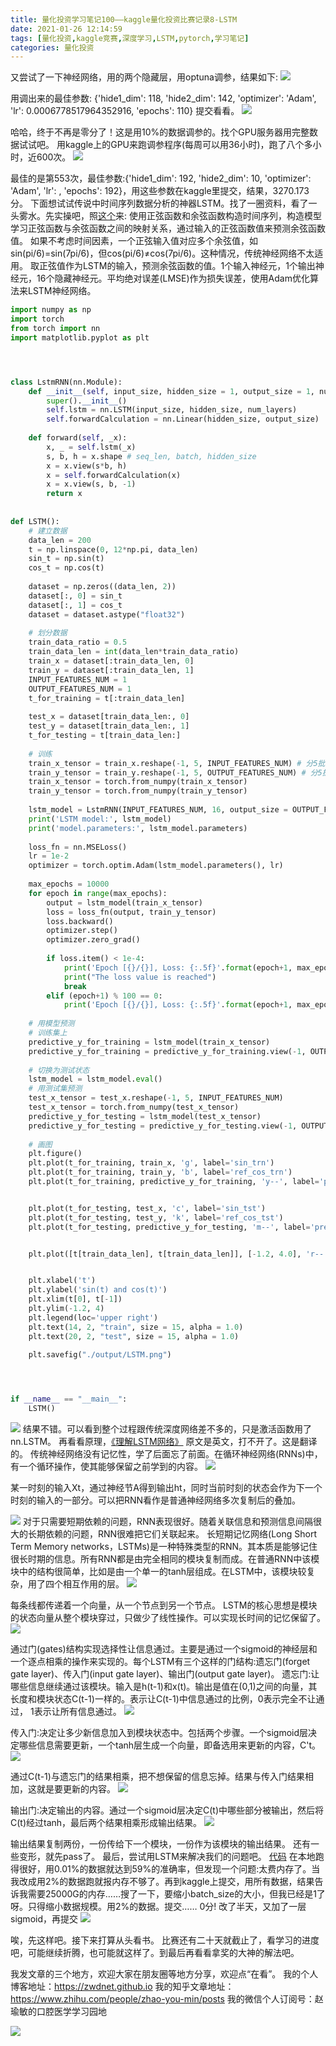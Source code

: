 ```yaml
---
title: 量化投资学习笔记100——kaggle量化投资比赛记录8-LSTM
date: 2021-01-26 12:14:59
tags: [量化投资,kaggle竞赛,深度学习,LSTM,pytorch,学习笔记]         
categories: 量化投资
---
```

又尝试了一下神经网络，用的两个隐藏层，用optuna调参，结果如下:
![](https://zymblog-1258069789.cos.ap-chengdu.myqcloud.com/blog0178-QTLearn/71/01.jpg)

用调出来的最佳参数:
{'hide1_dim': 118, 'hide2_dim': 142, 'optimizer': 'Adam', 'lr': 0.0006778517964352916, 'epochs': 110}
提交看看。
![](https://zymblog-1258069789.cos.ap-chengdu.myqcloud.com/blog0178-QTLearn/71/02.jpg)

哈哈，终于不再是零分了！这是用10%的数据调参的。找个GPU服务器用完整数据试试吧。
用kaggle上的GPU来跑调参程序(每周可以用36小时)，跑了八个多小时，近600次。
![](https://zymblog-1258069789.cos.ap-chengdu.myqcloud.com/blog0178-QTLearn/71/03.jpg)

最佳的是第553次，最佳参数:{'hide1_dim': 192, 'hide2_dim': 10, 'optimizer': 'Adam', 'lr': , 'epochs': 192}，用这些参数在kaggle里提交，结果，3270.173分。
下面想试试传说中时间序列数据分析的神器LSTM。找了一圈资料，看了一头雾水。先实操吧，照[这个](https://zhuanlan.zhihu.com/p/104475016)来:
使用正弦函数和余弦函数构造时间序列，构造模型学习正弦函数与余弦函数之间的映射关系，通过输入的正弦函数值来预测余弦函数值。
如果不考虑时间因素，一个正弦输入值对应多个余弦值，如sin(pi/6)=sin(7pi/6)，但cos(pi/6)≠cos(7pi/6)。这种情况，传统神经网络不太适用。
取正弦值作为LSTM的输入，预测余弦函数的值。1个输入神经元，1个输出神经元，16个隐藏神经元。平均绝对误差(LMSE)作为损失误差，使用Adam优化算法来LSTM神经网络。
```python
import numpy as np
import torch
from torch import nn
import matplotlib.pyplot as plt




class LstmRNN(nn.Module):
    def __init__(self, input_size, hidden_size = 1, output_size = 1, num_layers = 1):
        super().__init__()
        self.lstm = nn.LSTM(input_size, hidden_size, num_layers)
        self.forwardCalculation = nn.Linear(hidden_size, output_size)
        
    def forward(self, _x):
        x, _ = self.lstm(_x)
        s, b, h = x.shape # seq_len, batch, hidden_size
        x = x.view(s*b, h)
        x = self.forwardCalculation(x)
        x = x.view(s, b, -1)
        return x
        
        
def LSTM():
    # 建立数据
    data_len = 200
    t = np.linspace(0, 12*np.pi, data_len)
    sin_t = np.sin(t)
    cos_t = np.cos(t)
    
    dataset = np.zeros((data_len, 2))
    dataset[:, 0] = sin_t
    dataset[:, 1] = cos_t
    dataset = dataset.astype("float32")
    
    # 划分数据
    train_data_ratio = 0.5
    train_data_len = int(data_len*train_data_ratio)
    train_x = dataset[:train_data_len, 0]
    train_y = dataset[:train_data_len, 1]
    INPUT_FEATURES_NUM = 1
    OUTPUT_FEATURES_NUM = 1
    t_for_training = t[:train_data_len]
    
    test_x = dataset[train_data_len:, 0]
    test_y = dataset[train_data_len:, 1]
    t_for_testing = t[train_data_len:]
    
    # 训练
    train_x_tensor = train_x.reshape(-1, 5, INPUT_FEATURES_NUM) # 分5批
    train_y_tensor = train_y.reshape(-1, 5, OUTPUT_FEATURES_NUM) # 分5批
    train_x_tensor = torch.from_numpy(train_x_tensor)
    train_y_tensor = torch.from_numpy(train_y_tensor)
    
    lstm_model = LstmRNN(INPUT_FEATURES_NUM, 16, output_size = OUTPUT_FEATURES_NUM, num_layers = 1)
    print('LSTM model:', lstm_model)
    print('model.parameters:', lstm_model.parameters)
    
    loss_fn = nn.MSELoss()
    lr = 1e-2
    optimizer = torch.optim.Adam(lstm_model.parameters(), lr)
    
    max_epochs = 10000
    for epoch in range(max_epochs):
        output = lstm_model(train_x_tensor)
        loss = loss_fn(output, train_y_tensor)
        loss.backward()
        optimizer.step()
        optimizer.zero_grad()
        
        if loss.item() < 1e-4:
            print('Epoch [{}/{}], Loss: {:.5f}'.format(epoch+1, max_epochs, loss.item()))
            print("The loss value is reached")
            break
        elif (epoch+1) % 100 == 0:
            print('Epoch [{}/{}], Loss: {:.5f}'.format(epoch+1, max_epochs, loss.item()))
            
    # 用模型预测
    # 训练集上
    predictive_y_for_training = lstm_model(train_x_tensor)
    predictive_y_for_training = predictive_y_for_training.view(-1, OUTPUT_FEATURES_NUM).data.numpy()
    
    # 切换为测试状态
    lstm_model = lstm_model.eval()
    # 用测试集预测
    test_x_tensor = test_x.reshape(-1, 5, INPUT_FEATURES_NUM) 
    test_x_tensor = torch.from_numpy(test_x_tensor)
    predictive_y_for_testing = lstm_model(test_x_tensor)
    predictive_y_for_testing = predictive_y_for_testing.view(-1, OUTPUT_FEATURES_NUM).data.numpy()
    
    # 画图
    plt.figure()
    plt.plot(t_for_training, train_x, 'g', label='sin_trn')
    plt.plot(t_for_training, train_y, 'b', label='ref_cos_trn')
    plt.plot(t_for_training, predictive_y_for_training, 'y--', label='pre_cos_trn')


    plt.plot(t_for_testing, test_x, 'c', label='sin_tst')
    plt.plot(t_for_testing, test_y, 'k', label='ref_cos_tst')
    plt.plot(t_for_testing, predictive_y_for_testing, 'm--', label='pre_cos_tst')


    plt.plot([t[train_data_len], t[train_data_len]], [-1.2, 4.0], 'r--', label='separation line') # separation line


    plt.xlabel('t')
    plt.ylabel('sin(t) and cos(t)')
    plt.xlim(t[0], t[-1])
    plt.ylim(-1.2, 4)
    plt.legend(loc='upper right')
    plt.text(14, 2, "train", size = 15, alpha = 1.0)
    plt.text(20, 2, "test", size = 15, alpha = 1.0)
    
    plt.savefig("./output/LSTM.png")




if __name__ == "__main__":
    LSTM()
```
![](https://zymblog-1258069789.cos.ap-chengdu.myqcloud.com/blog0178-QTLearn/71/04.png)
结果不错。可以看到整个过程跟传统深度网络差不多的，只是激活函数用了nn.LSTM。
再看看原理，[《理解LSTM网络》](https://blog.csdn.net/Jerr__y/article/details/58598296)
原文是英文，打不开了。这是翻译的。
传统神经网络没有记忆性，学了后面忘了前面。在循环神经网络(RNNs)中，有一个循环操作，使其能够保留之前学到的内容。
![](https://zymblog-1258069789.cos.ap-chengdu.myqcloud.com/blog0178-QTLearn/71/05.jpg)

某一时刻的输入Xt，通过神经节A得到输出ht，同时当前时刻的状态会作为下一个时刻的输入的一部分。可以把RNN看作是普通神经网络多次复制后的叠加。

![](https://zymblog-1258069789.cos.ap-chengdu.myqcloud.com/blog0178-QTLearn/71/06.jpg)
对于只需要短期依赖的问题，RNN表现很好。随着关联信息和预测信息间隔很大的长期依赖的问题，RNN很难把它们关联起来。
长短期记忆网络(Long Short Term Memory networks，LSTMs)是一种特殊类型的RNN。其本质是能够记住很长时期的信息。所有RNN都是由完全相同的模块复制而成。在普通RNN中该模块中的结构很简单，比如是由一个单一的tanh层组成。在LSTM中，该模块较复杂，用了四个相互作用的层。
![](https://zymblog-1258069789.cos.ap-chengdu.myqcloud.com/blog0178-QTLearn/71/07.jpg)


每条线都传递着一个向量，从一个节点到另一个节点。
LSTM的核心思想是模块的状态向量从整个模块穿过，只做少了线性操作。可以实现长时间的记忆保留了。
![](https://zymblog-1258069789.cos.ap-chengdu.myqcloud.com/blog0178-QTLearn/71/08.jpg)


通过门(gates)结构实现选择性让信息通过。主要是通过一个sigmoid的神经层和一个逐点相乘的操作来实现的。每个LSTM有三个这样的门结构:遗忘门(forget gate layer)、传入门(input gate layer)、输出门(output gate layer)。
遗忘门:让哪些信息继续通过该模块。输入是h(t-1)和x(t)。输出是值在(0,1)之间的向量，其长度和模块状态C(t-1)一样的。表示让C(t-1)中信息通过的比例，0表示完全不让通过， 1表示让所有信息通过。
![](https://zymblog-1258069789.cos.ap-chengdu.myqcloud.com/blog0178-QTLearn/71/09.jpg)


传入门:决定让多少新信息加入到模块状态中。包括两个步骤。一个sigmoid层决定哪些信息需要更新，一个tanh层生成一个向量，即备选用来更新的内容，C't。
![](https://zymblog-1258069789.cos.ap-chengdu.myqcloud.com/blog0178-QTLearn/71/10.jpg)


通过C(t-1)与遗忘门的结果相乘，把不想保留的信息忘掉。结果与传入门结果相加，这就是要更新的内容。
![](https://zymblog-1258069789.cos.ap-chengdu.myqcloud.com/blog0178-QTLearn/71/11.jpg)


输出门:决定输出的内容。通过一个sigmoid层决定C(t)中哪些部分被输出，然后将C(t)经过tanh，最后两个结果相乘形成输出结果。
![](https://zymblog-1258069789.cos.ap-chengdu.myqcloud.com/blog0178-QTLearn/71/12.jpg)


输出结果复制两份，一份传给下一个模块，一份作为该模块的输出结果。
还有一些变形，就先pass了。
最后，尝试用LSTM来解决我们的问题吧。
[代码](https://github.com/zwdnet/JSMPwork/blob/main/LSTM_work.py)
在本地跑得很好，用0.01%的数据就达到59%的准确率，但发现一个问题:太费内存了。当我改成用2%的数据跑就报内存不够了。再到kaggle上提交，用所有数据，结果告诉我需要25000G的内存……搜了一下，要缩小batch_size的大小，但我已经是1了呀。只得缩小数据规模。用2%的数据。提交……
0分!
改了半天，又加了一层sigmoid，再提交
![](https://zymblog-1258069789.cos.ap-chengdu.myqcloud.com/blog0178-QTLearn/71/13.jpg)

唉，先这样吧。接下来打算从头看书。
比赛还有二十天就截止了，看学习的进度吧，可能继续折腾，也可能就这样了。到最后再看看拿奖的大神的解法吧。








我发文章的三个地方，欢迎大家在朋友圈等地方分享，欢迎点“在看”。
我的个人博客地址：https://zwdnet.github.io
我的知乎文章地址： https://www.zhihu.com/people/zhao-you-min/posts
我的微信个人订阅号：赵瑜敏的口腔医学学习园地




![](https://zymblog-1258069789.cos.ap-chengdu.myqcloud.com/other/wx.jpg)